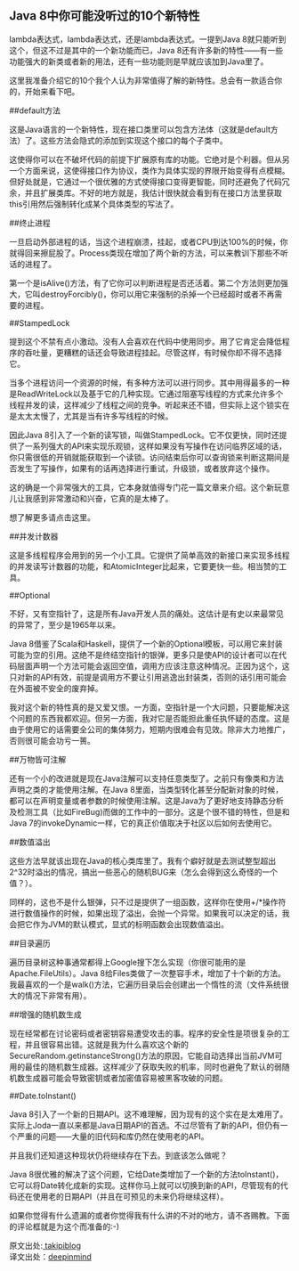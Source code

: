 Java 8中你可能没听过的10个新特性
---------------------------

lambda表达式，lambda表达式，还是lambda表达式。一提到Java 8就只能听到这个，但这不过是其中的一个新功能而已，Java 8还有许多新的特性——有一些功能强大的新类或者新的用法，还有一些功能则是早就应该加到Java里了。

这里我准备介绍它的10个我个人认为非常值得了解的新特性。总会有一款适合你的，开始来看下吧。

##default方法

这是Java语言的一个新特性，现在接口类里可以包含方法体（这就是default方法）了。这些方法会隐式的添加到实现这个接口的每个子类中。

这使得你可以在不破坏代码的前提下扩展原有库的功能。它绝对是个利器。但从另一个方面来说，这使得接口作为协议，类作为具体实现的界限开始变得有点模糊。但好处就是，它通过一个很优雅的方式使得接口变得更智能，同时还避免了代码冗余，并且扩展类库。不好的地方就是，我估计很快就会看到有在接口方法里获取this引用然后强制转化成某个具体类型的写法了。

##终止进程

一旦启动外部进程的话，当这个进程崩溃，挂起，或者CPU到达100%的时候，你就得回来擦屁股了。Process类现在增加了两个新的方法，可以来教训下那些不听话的进程了。

第一个是isAlive()方法，有了它你可以判断进程是否还活着。第二个方法则更加强大，它叫destroyForcibly()，你可以用它来强制的杀掉一个已经超时或者不再需要的进程。

##StampedLock

提到这个不禁有点小激动。没有人会喜欢在代码中使用同步。用了它肯定会降低程序的吞吐量，更糟糕的话还会导致进程挂起。尽管这样，有时候你却不得不选择它。

当多个进程访问一个资源的时候，有多种方法可以进行同步。其中用得最多的一种是ReadWriteLock以及基于它的几种实现。它通过阻塞写线程的方式来允许多个线程并发的读，这样减少了线程之间的竞争。听起来还不错，但实际上这个锁实在是太太太慢了，尤其是当有许多写线程的时候。

因此Java 8引入了一个新的读写锁，叫做StampedLock。它不仅更快，同时还提供了一系列强大的API来实现乐观锁，这样如果没有写操作在访问临界区域的话，你只需很低的开销就能获取到一个读锁。访问结束后你可以查询锁来判断这期间是否发生了写操作，如果有的话再选择进行重试，升级锁，或者放弃这个操作。

这的确是一个非常强大的工具，它本身就值得专门花一篇文章来介绍。这个新玩意儿让我感到非常激动和兴奋，它真的是太棒了。

想了解更多请点击这里。

##并发计数器

这是多线程程序会用到的另一个小工具。它提供了简单高效的新接口来实现多线程的并发读写计数器的功能，和AtomicInteger比起来，它要更快一些。相当赞的工具。

##Optional

不好，又有空指针了，这是所有Java开发人员的痛处。这估计是有史以来最常见的异常了，至少是1965年以来。

Java 8借鉴了Scala和Haskell，提供了一个新的Optional模板，可以用它来封装可能为空的引用。这绝不是终结空指针的银弹，更多只是使API的设计者可以在代码层面声明一个方法可能会返回空值，调用方应该注意这种情况。正因为这个，这只对新的API有效，前提是调用方不要让引用逃逸出封装类，否则的话引用可能会在外面被不安全的废弃掉。

我对这个新的特性真的是又爱又恨。一方面，空指针是一个大问题，只要能解决这个问题的东西我都欢迎。但另一方面，我对它是否能担此重任执怀疑的态度。这是由于使用它的话需要全公司的集体努力，短期内很难会有见效。除非大力地推广，否则很可能会功亏一篑。

##万物皆可注解

还有一个小的改进就是现在Java注解可以支持任意类型了。之前只有像类和方法声明之类的才能使用注解。在Java 8里面，当类型转化甚至分配新对象的时候，都可以在声明变量或者参数的时候使用注解。这是Java为了更好地支持静态分析及检测工具（比如FireBug)而做的工作中的一部分。这是个很不错的特性，但是和Java 7的invokeDynamic一样，它的真正价值取决于社区以后如何去使用它。

##数值溢出

这些方法早就该出现在Java的核心类库里了。我有个癖好就是去测试整型超出2^32时溢出的情况，搞出一些恶心的随机BUG来（怎么会得到这么奇怪的一个值？）。

同样的，这也不是什么银弹，只不过是提供了一组函数，这样你在使用+/*操作符进行数值操作的时候，如果出现了溢出，会抛一个异常。如果我可以决定的话，我会把它作为JVM的默认模式，显式的标明函数会出现数值溢出。

##目录遍历

遍历目录树这种事通常都得上Google搜下怎么实现（你很可能用的是Apache.FileUtils）。Java 8给Files类做了一次整容手术，增加了十个新的方法。我最喜欢的一个是walk()方法，它遍历目录后会创建出一个惰性的流（文件系统很大的情况下非常有用）。

##增强的随机数生成

现在经常都在讨论密码或者密钥容易遭受攻击的事。程序的安全性是项很复杂的工程，并且很容易出错。这就是我为什么喜欢这个新的SecureRandom.getinstanceStrong()方法的原因，它能自动选择出当前JVM可用的最佳的随机数生成器。这样减少了获取失败的机率，同时也避免了默认的弱随机数生成器可能会导致密钥或者加密值容易被黑客攻破的问题。

##Date.toInstant()

Java 8引入了一个新的日期API。这不难理解，因为现有的这个实在是太难用了。实际上Joda一直以来都是Java日期API的首选。不过尽管有了新的API，但仍有一个严重的问题——大量的旧代码和库仍然在使用老的API。

并且我们还知道这种现状仍将继续存在下去。到底该怎么做呢？

Java 8很优雅的解决了这个问题，它给Date类增加了一个新的方法toInstant()，它可以将Date转化成新的实现。这样你马上就可以切换到新的API，尽管现有的代码还在使用老的日期API（并且在可预见的未来仍将继续这样）。

如果你觉得有什么遗漏的或者你觉得我有什么讲的不对的地方，请不吝赐教。下面的评论框就是为这个而准备的:-)

原文出处:[ takipiblog](http://www.takipiblog.com/2014/04/30/10-features-in-java-8-you-havent-heard-of/)  
译文出处：[deepinmind](http://it.deepinmind.com/java/2014/05/03/10-features-in-java-8-you-havent-heard-of.html)